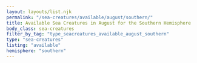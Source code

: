 ```yaml
---
layout: layouts/list.njk
permalink: "/sea-creatures/available/august/southern/"
title: Available Sea Creatures in August for the Southern Hemisphere
body_class: sea-creatures
filter_by_tag: "type_seacreatures_available_august_southern"
type: "sea-creatures"
listing: "available"
hemisphere: "southern"
---
```

